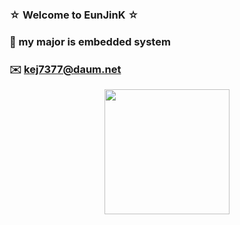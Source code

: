 ### ☆ Welcome to EunJinK ☆
### 🤨 my major is embedded system
### ✉️ kej7377@daum.net

<p align="center">
<img src="https://user-images.githubusercontent.com/59238838/101325407-0b99e780-38af-11eb-9414-153f82cbeb46.jpg" width="200" height="200">
</p>
